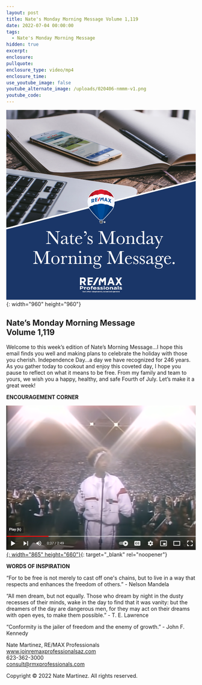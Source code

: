 ```yaml
---
layout: post
title: Nate's Monday Morning Message Volume 1,119
date: 2022-07-04 00:00:00
tags:
  - Nate's Monday Morning Message
hidden: true
excerpt:
enclosure:
pullquote:
enclosure_type: video/mp4
enclosure_time:
use_youtube_image: false
youtube_alternate_image: /uploads/020406-nmmm-v1.png
youtube_code:
---
```

![](/uploads/020406-nmmm-v1-1.png){: width="960" height="960"}

## **Nate’s Monday Morning Message<br>Volume 1,119**

Welcome to this week’s edition of Nate’s Morning Message…I hope this email finds you well and making plans to celebrate the holiday with those you cherish. Independence Day…a day we have recognized for 246 years. As you gather today to cookout and enjoy this coveted day, I hope you pause to reflect on what it means to be free. From my family and team to yours, we wish you a happy, healthy, and safe Fourth of July. Let’s make it a great week\!

**ENCOURAGEMENT CORNER&nbsp;**

[![](/uploads/screenshot-2022-07-03-10-06-31.png){: width="865" height="660"}](https://youtu.be/YeeRxsDcgQg){: target="_blank" rel="noopener"}

**WORDS OF INSPIRATION**

“For to be free is not merely to cast off one's chains, but to live in a way that respects and enhances the freedom of others.” - Nelson Mandela

“All men dream, but not equally. Those who dream by night in the dusty recesses of their minds, wake in the day to find that it was vanity: but the dreamers of the day are dangerous men, for they may act on their dreams with open eyes, to make them possible.” - T. E. Lawrence

“Conformity is the jailer of freedom and the enemy of growth.” - John F. Kennedy

Nate Martinez, RE/MAX Professionals<br>www.joinremaxprofessionalsaz.com<br>623-362-3000<br>consult@rmxprofessionals.com

Copyright &copy; 2022 Nate Martinez. All rights reserved.
